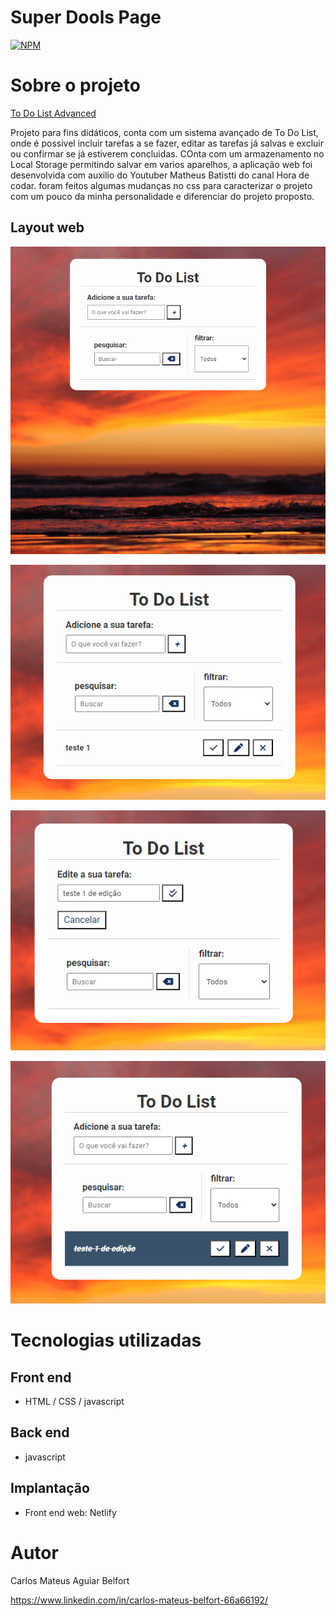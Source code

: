 # Super Dools Page

[![NPM](https://img.shields.io/github/license/Mateus-Belfort/To_Do_List)](https://github.com/Mateus-Belfort/To_Do_List/blob/main/LICENSE)

# Sobre o projeto

[To Do List Advanced](https://todoList.netlify.app/)

Projeto para fins didáticos, conta com um sistema avançado de To Do List, onde é possivel incluir tarefas a se fazer, editar as tarefas já salvas e excluir ou confirmar se já estiverem concluidas. COnta com um armazenamento no Local Storage permitindo salvar em varios aparelhos, a aplicação web foi desenvolvida com auxilio do Youtuber Matheus Batistti do canal Hora de codar. foram feitos algumas mudanças no css para caracterizar o projeto com um pouco da minha personalidade e diferenciar do projeto proposto.

## Layout web

![Web 1](https://github.com/Mateus-Belfort/To_Do_List/blob/main/assets/img/tela1.png)

![Web 2](https://github.com/Mateus-Belfort/To_Do_List/blob/main/assets/img/tela2.png)

![Web 3](https://github.com/Mateus-Belfort/To_Do_List/blob/main/assets/img/tela%203.png)

![Web 4](https://github.com/Mateus-Belfort/To_Do_List/blob/main/assets/img/tela3.png)

# Tecnologias utilizadas

## Front end

-   HTML / CSS / javascript

## Back end

-   javascript

## Implantação

-   Front end web: Netlify

# Autor

Carlos Mateus Aguiar Belfort

https://www.linkedin.com/in/carlos-mateus-belfort-66a66192/
